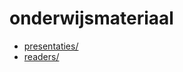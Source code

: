 # onderwijsmateriaal

* [presentaties/](../onderwijsmateriaal/presentaties/README.md)
* [readers/](../onderwijsmateriaal/readers/README.md)
